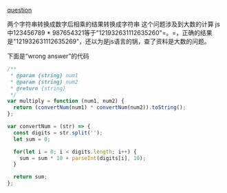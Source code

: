 [question](https://leetcode.com/problems/multiply-strings/)

两个字符串转换成数字后相乘的结果转换成字符串
这个问题涉及到大数的计算
js中123456789 * 987654321等于"121932631112635260"=。=，正确的结果是"121932631112635269"，还以为是js语言的锅，查了资料是大数的问题。

下面是“wrong answer”的代码
```js
/**
 * @param {string} num1
 * @param {string} num2
 * @return {string}
 */
var multiply = function (num1, num2) {
  return (convertNum(num1) * convertNum(num2)).toString();
};

var convertNum = (str) => {
  const digits = str.split('');
  let sum = 0;

  for(let i = 0; i < digits.length; i++) {
    sum = sum * 10 + parseInt(digits[i], 10);
  }

  return sum;
};
```
